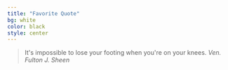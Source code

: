 ```yaml
---
title: "Favorite Quote"
bg: white
color: black
style: center
---
```


>It's impossible to lose your footing when you're on your knees. 
>  <cite>Ven. Fulton J. Sheen</cite>
